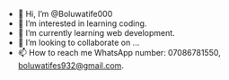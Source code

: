 - 👋 Hi, I’m @Boluwatife000
- 👀 I’m interested in learning coding.
- 🌱 I’m currently learning web development.
- 💞️ I’m looking to collaborate on ...
- 📫 How to reach me WhatsApp number: 07086781550, boluwatifes932@gmail.com.
<!---
Boluwatife000/Boluwatife000 is a ✨ special ✨ repository because its `README.md` (this file) appears on your GitHub profile.
You can click the Preview link to take a look at your changes.
--->
